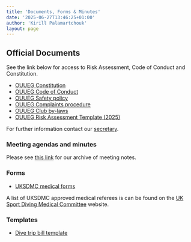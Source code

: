 ```yaml
---
title: 'Documents, Forms & Minutes'
date: '2025-06-27T13:46:25+01:00'
author: 'Kirill Palamartchouk'
layout: page
---
```


## Official Documents

See the link below for access to Risk Assessment, Code of Conduct and Constitution.

- [OUUEG Constitution](https://docs.google.com/document/d/1Qm9C0x9KDEh4ubnpNlfa5JQptAoc0Mi_/view)
- [OUUEG Code of Conduct](https://docs.google.com/document/d/1r71aZ-ylWt4TAuBDNQwaY3bmUPaZKuNh/view)
- [OUUEG Safety policy](https://docs.google.com/document/d/1LvAU9fCTrK50rf9i7GfHyNq0iDghT6jY/view)
- [OUUEG Complaints procedure](https://docs.google.com/document/d/1cPwdnUAfGiLhQqPwlylY8hFdqAyHB1cR/view)
- [OUUEG Club by-laws](https://drive.google.com/file/d/1i5yjmXRwLDgAKUy3ZlbPnDN8CuG-oVcu/view)
- [OUUEG Risk Assessment Template (2025)](https://docs.google.com/document/d/1BZQW3fyfKTMp4z2rt_LoTMjjgfGnLtzq/view)

For further information contact our [secretary](/about/committee).

### Meeting agendas and minutes

Please see [this link](https://drive.google.com/drive/folders/1Y2cWY354BMNhlH-rBQzLKQj_9dCbGHe7) for our archive of meeting notes.

### Forms

- [UKSDMC medical forms](https://www.ukdmc.org/downloads/)

A list of UKSDMC approved medical referees is can be found on the [UK Sport Diving Medical Committee](https://www.uksdmc.co.uk/) website.

### Templates

- [Dive trip bill template](../assets/forms/2025-09-05%20OUUEG%20Trip%20Bill%20Template.xlsx)

